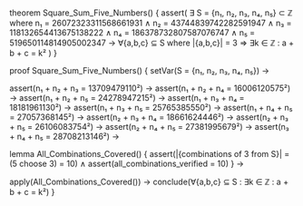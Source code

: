 theorem Square_Sum_Five_Numbers() {
  assert(
    ∃ S = {n₁, n₂, n₃, n₄, n₅} ⊂ ℤ where
    n₁ = 26072323311568661931 ∧
    n₂ = 43744839742282591947 ∧
    n₃ = 118132654413675138222 ∧
    n₄ = 186378732807587076747 ∧
    n₅ = 519650114814905002347 →
    ∀{a,b,c} ⊆ S where |{a,b,c}| = 3 ⇒ ∃k ∈ ℤ : a + b + c = k²
  )
}

proof Square_Sum_Five_Numbers() {
  setVar(S = {n₁, n₂, n₃, n₄, n₅}) →
  
  assert(n₁ + n₂ + n₃ = 13709479110²) →
  assert(n₁ + n₂ + n₄ = 16006120575²) →
  assert(n₁ + n₂ + n₅ = 24278947215²) →
  assert(n₁ + n₃ + n₄ = 18181961130²) →
  assert(n₁ + n₃ + n₅ = 25765385550²) →
  assert(n₁ + n₄ + n₅ = 27057368145²) →
  assert(n₂ + n₃ + n₄ = 18661624446²) →
  assert(n₂ + n₃ + n₅ = 26106083754²) →
  assert(n₂ + n₄ + n₅ = 27381995679²) →
  assert(n₃ + n₄ + n₅ = 28708213146²) →
  
  lemma All_Combinations_Covered() {
    assert(|{combinations of 3 from S}| = (5 choose 3) = 10) ∧
    assert(all_combinations_verified = 10)
  } →
  
  apply(All_Combinations_Covered()) →
  conclude(∀{a,b,c} ⊆ S : ∃k ∈ ℤ : a + b + c = k²)
}